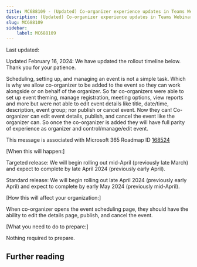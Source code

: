 ```yaml
---
title: MC688109 - (Updated) Co-organizer experience updates in Teams Webinars and Townhalls
description: (Updated) Co-organizer experience updates in Teams Webinars and Townhalls
slug: MC688109
sidebar:
    label: MC688109
---
```



Last updated: 

<p>Updated February 16, 2024: We have updated the rollout timeline below. Thank you for your patience.</p><p>Scheduling, setting up, and managing an event is not a simple task. Which is why we allow co-organizer to be added to the event so they can work alongside or on behalf of the organizer. So far co-organizers were able to set up event theming, manage registration, meeting options, view reports and more but were not able to edit event details like title, date/time, description, event group; nor publish or cancel event. Now they can! Co-organizer can edit event details, publish, and cancel the event like the organizer can. So once the co-organizer is added they will have full parity of experience as organizer and control/manage/edit event.&nbsp;</p><p>This message is associated with Microsoft 365 Roadmap ID <a href="https://www.microsoft.com/microsoft-365/roadmap?filters=&amp;searchterms=168524" target="_blank">168524</a></p><p>[When this will happen:]</p><p>Targeted release: We will begin rolling out mid-April (previously late March) and expect to complete by late April 2024 (previously early April).</p><p>Standard release: We will begin rolling out late April 2024 (previously early April) and expect to complete by early May 2024 (previously mid-April).<br></p><p>[How this will affect your organization:]</p><p>When co-organizer opens the event scheduling page, they should have the ability to edit the details page, publish, and cancel the event.&nbsp;</p><p>[What you need to do to prepare:]</p><p>Nothing required to prepare.</p>

## Further reading
